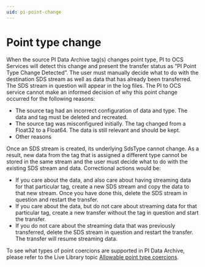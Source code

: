 ```yaml
---
uid: pi-point-change
---
```


# Point type change

When the source PI Data Archive tag(s) changes point type, PI to OCS Services will detect this change and present the transfer status as “PI Point Type Change Detected”.
The user must manually decide what to do with the destination SDS stream as well as data that has already been transferred.  The SDS stream in question will appear in the log files. The PI to OCS service cannot make an informed decision of why this point change occurred for the following reasons:

* The source tag had an incorrect configuration of data and type. The data and tag must be deleted and recreated.
* The source tag was misconfigured initially. The tag changed from a Float32 to a Float64. The data is still relevant and should be kept.
* Other reasons

Once an SDS stream is created, its underlying SdsType cannot change. As a result, new data from the tag that is assigned a different type cannot be stored in the same stream and the user must decide what to do with the existing SDS stream and data. Correctional actions would be:

* If you care about the data, and also care about having streaming data for that particular tag, create a new SDS stream and copy the data to that new stream. Once you have done this, delete the SDS stream in question and restart the transfer.
*	If you care about the data, but do not care about streaming data for that particular tag, create a new transfer without the tag in question and start the transfer. 
*	If you do not care about the streaming data that was previously transferred, delete the SDS stream in question and restart the transfer. The transfer will resume streaming data.

To see what types of point coercions are supported in PI Data Archive, please refer to the Live Library topic [Allowable point type coercions](https://livelibrary.osisoft.com/LiveLibrary/content/en/server-v14/GUID-FA9A99C2-0E4A-4BCE-90E7-18D45EF15EF6).
